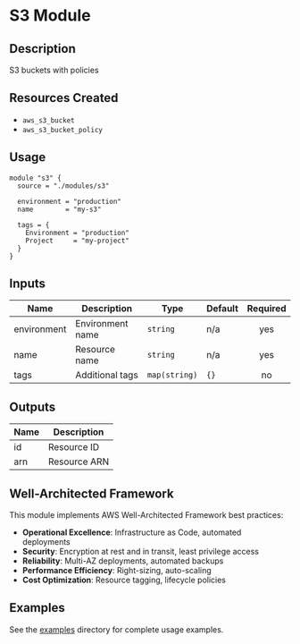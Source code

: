 # S3 Module

## Description

S3 buckets with policies

## Resources Created

- `aws_s3_bucket`
- `aws_s3_bucket_policy`

## Usage

```hcl
module "s3" {
  source = "./modules/s3"

  environment = "production"
  name        = "my-s3"

  tags = {
    Environment = "production"
    Project     = "my-project"
  }
}
```

## Inputs

| Name | Description | Type | Default | Required |
|------|-------------|------|---------|:--------:|
| environment | Environment name | `string` | n/a | yes |
| name | Resource name | `string` | n/a | yes |
| tags | Additional tags | `map(string)` | `{}` | no |

## Outputs

| Name | Description |
|------|-------------|
| id | Resource ID |
| arn | Resource ARN |

## Well-Architected Framework

This module implements AWS Well-Architected Framework best practices:

- **Operational Excellence**: Infrastructure as Code, automated deployments
- **Security**: Encryption at rest and in transit, least privilege access
- **Reliability**: Multi-AZ deployments, automated backups
- **Performance Efficiency**: Right-sizing, auto-scaling
- **Cost Optimization**: Resource tagging, lifecycle policies

## Examples

See the [examples](./examples) directory for complete usage examples.
